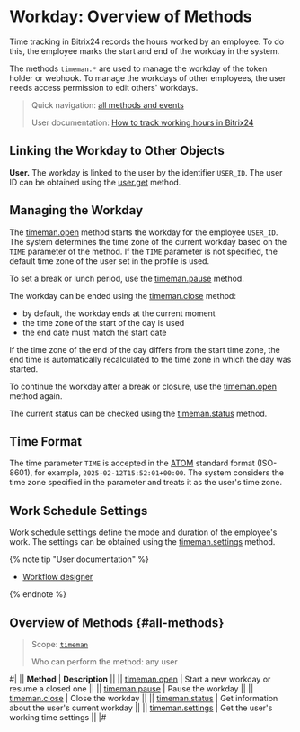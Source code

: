 # Workday: Overview of Methods

Time tracking in Bitrix24 records the hours worked by an employee. To do this, the employee marks the start and end of the workday in the system.

The methods `timeman.*` are used to manage the workday of the token holder or webhook. To manage the workdays of other employees, the user needs access permission to edit others' workdays.

> Quick navigation: [all methods and events](#all-methods) 
> 
> User documentation: [How to track working hours in Bitrix24](https://helpdesk.bitrix24.com/open/21658854)

## Linking the Workday to Other Objects

**User.** The workday is linked to the user by the identifier `USER_ID`. The user ID can be obtained using the [user.get](../../user/user-get.md) method.

## Managing the Workday

The [timeman.open](./timeman-open.md) method starts the workday for the employee `USER_ID`. The system determines the time zone of the current workday based on the `TIME` parameter of the method. If the `TIME` parameter is not specified, the default time zone of the user set in the profile is used.

To set a break or lunch period, use the [timeman.pause](./timeman-pause.md) method.

The workday can be ended using the [timeman.close](./timeman-close.md) method:
- by default, the workday ends at the current moment
- the time zone of the start of the day is used
- the end date must match the start date

If the time zone of the end of the day differs from the start time zone, the end time is automatically recalculated to the time zone in which the day was started.

To continue the workday after a break or closure, use the [timeman.open](./timeman-open.md) method again.

The current status can be checked using the [timeman.status](./timeman-status.md) method.

## Time Format

The time parameter `TIME` is accepted in the [ATOM](https://www.php.net/manual/en/class.datetimeinterface.php#datetimeinterface.constants.atom) standard format (ISO-8601), for example, `2025-02-12T15:52:01+00:00`. The system considers the time zone specified in the parameter and treats it as the user's time zone.

## Work Schedule Settings

Work schedule settings define the mode and duration of the employee's work. The settings can be obtained using the [timeman.settings](./timeman-settings.md) method.

{% note tip "User documentation" %}

-  [Workflow designer](https://helpdesk.bitrix24.com/open/23379262/)

{% endnote %}

## Overview of Methods {#all-methods}

> Scope: [`timeman`](../../scopes/permissions.md)
>
> Who can perform the method: any user

#|
|| **Method** | **Description** ||
|| [timeman.open](./timeman-open.md) | Start a new workday or resume a closed one ||
|| [timeman.pause](./timeman-pause.md) | Pause the workday ||
|| [timeman.close](./timeman-close.md) | Close the workday ||
|| [timeman.status](./timeman-status.md) | Get information about the user's current workday ||
|| [timeman.settings](./timeman-settings.md) | Get the user's working time settings ||
|#
